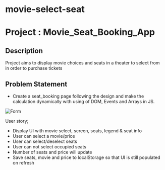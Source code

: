 # movie-select-seat

# Project : Movie_Seat_Booking_App 

## Description
Project aims to display movie choices and seats in a theater to select from in order to purchase tickets


   
## Problem Statement

- Create a seat_booking page following the design and make the calculation dynamically with using of DOM, Events and Arrays in JS.

![Form](movie_seat_booking.gif)

User story;

  - Display UI with movie select, screen, seats, legend & seat info
  - User can select a movie/price
  - User can select/deselect seats
  - User can not select occupied seats
  - Number of seats and price will update
  - Save seats, movie and price to localStorage so that UI is still populated on refresh